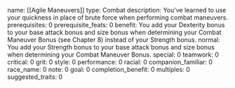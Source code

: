 name: [[Agile Maneuvers]]
type: Combat
description: You've learned to use your quickness in place of brute force when performing combat maneuvers.
prerequisites: 0
prerequisite_feats: 0
benefit: You add your Dexterity bonus to your base attack bonus and size bonus when determining your Combat Maneuver Bonus (see Chapter 8) instead of your Strength bonus.
normal: You add your Strength bonus to your base attack bonus and size bonus when determining your Combat Maneuver Bonus.
special: 0
teamwork: 0
critical: 0
grit: 0
style: 0
performance: 0
racial: 0
companion_familiar: 0
race_name: 0
note: 0
goal: 0
completion_benefit: 0
multiples: 0
suggested_traits: 0
